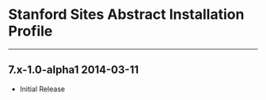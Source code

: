 # Stanford Sites Abstract Installation Profile
---------------------------------------------------

7.x-1.0-alpha1  2014-03-11
---------------------------------------------------
- Initial Release
